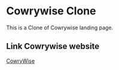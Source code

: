 # Cowrywise Clone

 This is a Clone of Cowrywise landing page.

## Link Cowrywise website

[CowryWise](https://cowrywise.com)